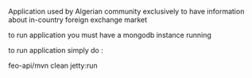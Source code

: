 Application used by Algerian community exclusively to have information about in-country foreign exchange market

to run application you must have a mongodb instance running

to run application simply do :

feo-api/mvn clean jetty:run
